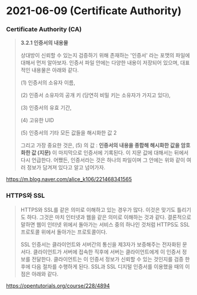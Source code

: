 # 2021-06-09 (Certificate Authority)

### Certificate Authority (CA)

> **3.2.1 인증서의 내용물**
>
> 
>
> 상대방이 신뢰할 수 있는지 검증하기 위해 존재하는 '인증서' 라는 포맷의 파일에 대해서 먼저 알아보자. 인증서 파일 안에는 다양한 내용이 저장되어 있으며, 대표적인 내용물은 아래와 같다.
>
> 
>
> (1) 인증서의 소유자 이름, 
>
> (2) 인증서 소유자의 공개 키 (당연히 비밀 키는 소유자가 가지고 있다), 
>
> (3) 인증서의 유효 기간, 
>
> (4) 고유한 UID
>
> (5) 인증서의 기타 모든 값들을 해시화한 값 2 
>
> 그리고 가장 중요한 것은, (5) 의 값 : **인증서의 내용을 종합해 해시화한 값을 암호화한 값 (지문)** 이 마지막으로 인증서에 기록된다. 이 지문 값에 대해서는 뒤에서 다시 언급한다. 어쨌든, 인증서라는 것은 하나의 파일이며 그 안에는 위와 같이 여러 정보가 담겨져 있다고 알고 넘어가자. 

https://m.blog.naver.com/alice_k106/221468341565



### HTTPS와 SSL

> HTTPS와 SSL를 같은 의미로 이해하고 있는 경우가 많다. 이것은 맞기도 틀리기도 하다. 그것은 마치 인터넷과 웹을 같은 의미로 이해하는 것과 같다. 결론적으로 말하면 웹이 인터넷 위에서 돌아가는 서비스 중의 하나인 것처럼 HTTPS도 SSL 프로토콜 위에서 돌아가는 프로토콜이다.
>
> SSL 인증서는 클라이언트와 서버간의 통신을 제3자가 보증해주는 전자화된 문서다. 클라이언트가 서버에 접속한 직후에 서버는 클라이언트에게 이 인증서 정보를 전달한다. 클라이언트는 이 인증서 정보가 신뢰할 수 있는 것인지를 검증 한 후에 다음 절차를 수행하게 된다. SSL과 SSL 디지털 인증서를 이용했을 때의 이점은 아래와 같다.

https://opentutorials.org/course/228/4894